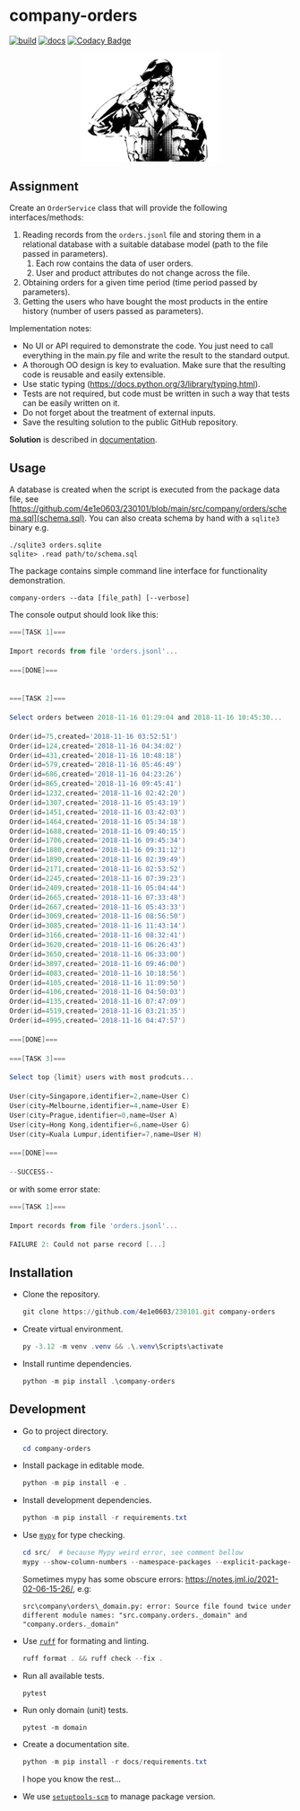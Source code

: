 # company-orders

[![build](https://github.com/4e1e0603/230101/actions/workflows/main.yml/badge.svg)](https://github.com/4e1e0603/230101/actions/workflows/main.yml)
[![docs](https://github.com/4e1e0603/230101/actions/workflows/docs.yml/badge.svg)](https://github.com/4e1e0603/230101/actions/workflows/docs.yml)
[![Codacy Badge](https://app.codacy.com/project/badge/Grade/a70ed10bc4b949f7a236e67d1ff0287f)](https://app.codacy.com/gh/4e1e0603/230101/dashboard?utm_source=gh&utm_medium=referral&utm_content=&utm_campaign=Badge_grade)

<p align="center">
  <img src="./snake.png" width=250px />
</p>

## Assignment

Create an `OrderService` class that will provide the following interfaces/methods:

1. Reading records from the `orders.jsonl` file and storing them in a relational database with a suitable database model (path to the file passed in parameters).
    1. Each row contains the data of user orders.
    2. User and product attributes do not change across the file.
2. Obtaining orders for a given time period (time period passed by parameters).
3. Getting the users who have bought the most products in the entire history (number of users passed as parameters).

Implementation notes:

- No UI or API required to demonstrate the code. You just need to call everything in the main.py file and write the result to the standard output.
- A thorough OO design is key to evaluation. Make sure that the resulting code is reusable and easily extensible.
- Use static typing (<https://docs.python.org/3/library/typing.html>).
- Tests are not required, but code must be written in such a way that tests can be easily written on it.
- Do not forget about the treatment of external inputs.
- Save the resulting solution to the public GitHub repository.

**Solution** is described in [documentation](https://4e1e0603.github.io/230101/).

## Usage

A database is created when the script is executed from the package data file, see [https://github.com/4e1e0603/230101/blob/main/src/company/orders/schema.sql](schema.sql). You can also creata schema by hand with a `sqlite3` binary e.g.

```shell
./sqlite3 orders.sqlite
sqlite> .read path/to/schema.sql
```

The package contains simple command line interface for functionality demonstration.

```shell
company-orders --data [file_path] [--verbose]
```

The console output should look like this:

```powershell
===[TASK 1]===

Import records from file 'orders.jsonl'...

===[DONE]===


===[TASK 2]===

Select orders between 2018-11-16 01:29:04 and 2018-11-16 10:45:30...

Order(id=75,created='2018-11-16 03:52:51')
Order(id=124,created='2018-11-16 04:34:02')
Order(id=431,created='2018-11-16 10:48:18')
Order(id=579,created='2018-11-16 05:46:49')
Order(id=686,created='2018-11-16 04:23:26')
Order(id=865,created='2018-11-16 09:45:41')
Order(id=1232,created='2018-11-16 02:42:20')
Order(id=1307,created='2018-11-16 05:43:19')
Order(id=1451,created='2018-11-16 03:42:03')
Order(id=1464,created='2018-11-16 05:34:18')
Order(id=1688,created='2018-11-16 09:40:15')
Order(id=1706,created='2018-11-16 09:45:34')
Order(id=1880,created='2018-11-16 09:31:12')
Order(id=1890,created='2018-11-16 02:39:49')
Order(id=2171,created='2018-11-16 02:53:52')
Order(id=2245,created='2018-11-16 07:39:23')
Order(id=2409,created='2018-11-16 05:04:44')
Order(id=2665,created='2018-11-16 07:33:48')
Order(id=2667,created='2018-11-16 05:43:33')
Order(id=3069,created='2018-11-16 08:56:50')
Order(id=3085,created='2018-11-16 11:43:14')
Order(id=3166,created='2018-11-16 08:32:41')
Order(id=3620,created='2018-11-16 06:26:43')
Order(id=3650,created='2018-11-16 06:33:00')
Order(id=3897,created='2018-11-16 09:46:00')
Order(id=4083,created='2018-11-16 10:18:56')
Order(id=4105,created='2018-11-16 11:09:50')
Order(id=4106,created='2018-11-16 04:50:03')
Order(id=4135,created='2018-11-16 07:47:09')
Order(id=4519,created='2018-11-16 03:21:35')
Order(id=4995,created='2018-11-16 04:47:57')

===[DONE]===

===[TASK 3]===

Select top {limit} users with most prodcuts...

User(city=Singapore,identifier=2,name=User C)
User(city=Melbourne,identifier=4,name=User E)
User(city=Prague,identifier=0,name=User A)
User(city=Hong Kong,identifier=6,name=User G)
User(city=Kuala Lumpur,identifier=7,name=User H)

===[DONE]===

--SUCCESS--
```

or with some error state:

```powershell
===[TASK 1]===

Import records from file 'orders.jsonl'...

FAILURE 2: Could not parse record [...]
```

## Installation

- Clone the repository.

  ```powershell
  git clone https://github.com/4e1e0603/230101.git company-orders
  ```

- Create  virtual environment.

  ```powershell
  py -3.12 -m venv .venv && .\.venv\Scripts\activate
  ````

- Install runtime dependencies.

  ```powershell
  python -m pip install .\company-orders
  ```

## Development

- Go to project directory.

  ```powershell
  cd company-orders
  ```

- Install package in editable mode.

  ```powershell
  python -m pip install -e .
  ```

- Install development dependencies.

  ```powershell
  python -m pip install -r requirements.txt
  ```

- Use [`mypy`](https://mypy-lang.org/) for type checking.

  ```powershell
  cd src/  # because Mypy weird error, see comment bellow
  mypy --show-column-numbers --namespace-packages --explicit-package-bases .
  ```

  Sometimes mypy has some obscure errors: <https://notes.jml.io/2021-02-06-15-26/>, e.g:

  ```shell
  src\company\orders\_domain.py: error: Source file found twice under different module names: "src.company.orders._domain" and "company.orders._domain"
  ```

- Use [`ruff`](https://docs.astral.sh/ruff/) for formating and linting.

  ```powershell
  ruff format . && ruff check --fix .
  ```

- Run all available tests.

  ```shell
  pytest  
  ```

- Run only domain (unit) tests.

  ```shell
  pytest -m domain
  ```

- Create a documentation site.

    ```powershell
    python -m pip install -r docs/requirements.txt
    ```

    I hope you know the rest&hellip;

- We use [`setuptools-scm`](https://setuptools-scm.readthedocs.io/en/latest/) to manage package version.
